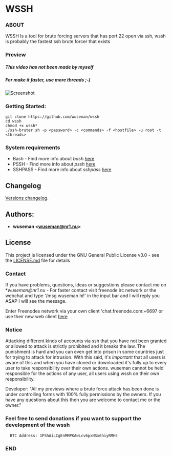 # WSSH

### ABOUT

WSSH Is a tool for brute forcing servers that has port 22 open via ssh, wssh is probably the fastest ssh brute forcer that exists

### Preview
##### This video has not been made by myself
##### For make it faster, use more threads ;-)

![Screenshot](.preview/WSSH.gif)

### Getting Started:

    git clone https://github.com/wuseman/wssh
    cd wssh
    chmod +x wssh*
    ./ssh-bruter.sh -p <password> -c <commands> -f <hostfile> -u root -t <threads>
    
### System requirements

- Bash     - Find more info about _bash_ [here](https://www.gnu.org/software/bash/)
- PSSH     - Find more info about _pssh_ [here](http://code.google.com/p/parallel-ssh/)
- SSHPASS  - Find more info about _sshpass_ [here](https://sourceforge.net/projects/sshpass/)

## Changelog

[Versions changelog](CHANGELOG.md).

## Authors: 

* **wuseman <wuseman@nr1.nu\>** 

## License

This project is licensed under the GNU General Public License v3.0 - see the [LICENSE.md](LICENSE.md) file for details

### Contact

  If you have problems, questions, ideas or suggestions please contact me on *_wuseman@nr1.nu_  - For faster contact visit freenode irc network or the webchat and type '/msg wuseman hi!' in the input bar and I will reply you ASAP I will see the message.
  
  Enter Freenodes network via your own client 'chat.freenode.com:+6697 or use their new web client [here](https://webchat.freenode.net/)

### Notice

Attacking different kinds of accounts via ssh that you have not been granted or allowed to attack is strictly prohibited and it breaks the law. The punishment is hard and you can even get into prison in some countries just for trying to attack for intrusion. With this said, it's *important* that all users is aware of this and when you have cloned or downloaded it's fully up to every user to take responsibility over their own actions. wuseman cannot be held responsible for the actions of any user, all users using wssh on their own responsibility. 

Developer: "All my previews where a brute force attack has been done is under controlling forms with 100% fully permissions by the owners. If you have any questions about this then you are welcome to contact me or the owner."

### Feel free to send donations if you want to support the development of the wssh

      BTC Address: 1PShAiLCgEnMMPKAwLcv6pxNSx6hiyRMHE

### END


